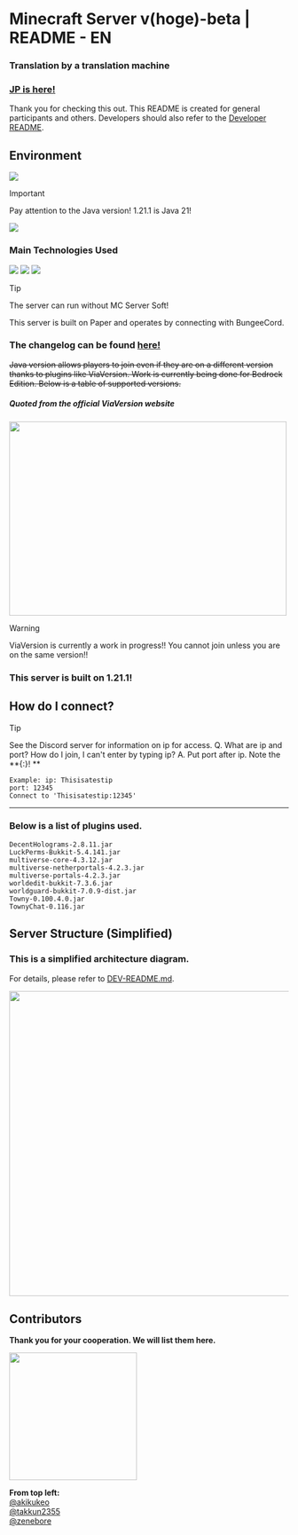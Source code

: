 # Minecraft Server v(hoge)-beta | README - EN
### **Translation by a translation machine**
### **[JP is here!](../README.md)**

Thank you for checking this out. This README is created for general participants and others. Developers should also refer to the [Developer README](DEV-README_EN.md).

## Environment
<img src="https://img.shields.io/badge/Java-21.0.1%20LTS-007396.svg?logo=java&style=popout">

> [!IMPORTANT]
> Pay attention to the Java version!
> 1.21.1 is Java 21!

<img src="https://img.shields.io/badge/-Windows-0078D6.svg?logo=windows&style=popout">

### Main Technologies Used
<img src="https://img.shields.io/badge/-BungeeCord-4FC08D.svg?logo=&style=popout">
<img src="https://img.shields.io/badge/Paper-%204514c71%2096-4FC08D.svg?logo=&style=popout">
<img src="https://img.shields.io/badge/MC%20Server%20Soft-v13.9.1-4FC08D.svg?logo=&style=popout">

> [!TIP]
> The server can run without MC Server Soft!

This server is built on Paper and operates by connecting with BungeeCord.

### The changelog can be found [**here!**](CHANGELOG_EN.md)

~~Java version allows players to join even if they are on a different version thanks to plugins like ViaVersion. Work is currently being done for Bedrock Edition. Below is a table of supported versions.~~

##### Quoted from the official ViaVersion website
<!-- ![ViaVersion Version Compatibility Chart](https://github.com/user-attachments/assets/f5b2a55f-a59f-49b3-8048-c80d1a0d1090) -->
<p><img src="https://github.com/user-attachments/assets/f5b2a55f-a59f-49b3-8048-c80d1a0d1090" width="500" height="350"></p>

> [!WARNING]
> ViaVersion is currently a work in progress!!
> You cannot join unless you are on the same version!!

### This server is built on 1.21.1!
## How do I connect?
> [!TIP]
> See the Discord server for information on ip for access.
> Q. What are ip and port? How do I join, I can't enter by typing ip?
> A. Put port after ip. Note the **{:}! **
> ```
> Example: ip: Thisisatestip
> port: 12345
> Connect to 'Thisisatestip:12345'
> ```


---

### Below is a list of plugins used.
```
DecentHolograms-2.8.11.jar 
LuckPerms-Bukkit-5.4.141.jar 
multiverse-core-4.3.12.jar 
multiverse-netherportals-4.2.3.jar 
multiverse-portals-4.2.3.jar 
worldedit-bukkit-7.3.6.jar 
worldguard-bukkit-7.0.9-dist.jar 
Towny-0.100.4.0.jar 
TownyChat-0.116.jar
```

## Server Structure (Simplified)
### This is a simplified architecture diagram.
For details, please refer to [DEV-README.md](DEV-README_EN.md).
<!-- ![Simplified Architecture Diagram](https://github.com/user-attachments/assets/560aac12-9510-4038-8f71-d980e1319666) -->
<p><img src="https://github.com/user-attachments/assets/560aac12-9510-4038-8f71-d980e1319666" width="550"></p>

## Contributors
**Thank you for your cooperation. We will list them here.**

<a href="https://github.com/akikukeo/minecraft-server/graphs/contributors">
  <img src="https://contrib.rocks/image?repo=akikukeo/minecraft-server" width="230" />
  <!-- Made with [contrib.rocks](https://contrib.rocks). -->
</a>

**From top left:**  
[@akikukeo](https://github.com/akikukeo)  
[@takkun2355](https://github.com/takkun2355)  
[@zenebore](https://github.com/zenebore)
